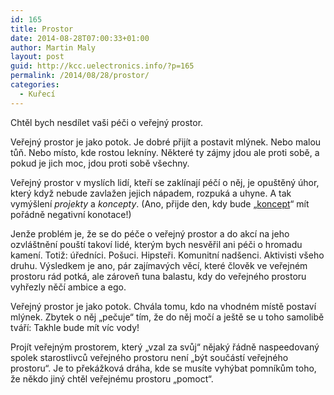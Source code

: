 ```yaml
---
id: 165
title: Prostor
date: 2014-08-28T07:00:33+01:00
author: Martin Maly
layout: post
guid: http://kcc.uelectronics.info/?p=165
permalink: /2014/08/28/prostor/
categories:
  - Kuřecí
---
```

Chtěl bych nesdílet vaši péči o veřejný prostor.

Veřejný prostor je jako potok. Je dobré přijít a postavit mlýnek. Nebo malou tůň. Nebo místo, kde rostou lekníny. Některé ty zájmy jdou ale proti sobě, a pokud je jich moc, jdou proti sobě všechny.

Veřejný prostor v myslích lidí, kteří se zaklínají péčí o něj, je opuštěný úhor, který když nebude zavlažen jejich nápadem, rozpuká a uhyne. A tak vymýšlení _projekty_ a _koncepty_. (Ano, přijde den, kdy bude &#8222;[koncept](http://kcc.uelectronics.info/2014/08/26/bajkazyl/ "Bajkazyl")&#8220; mít pořádně negativní konotace!)

Jenže problém je, že se do péče o veřejný prostor a do akcí na jeho ozvláštnění pouští takoví lidé, kterým bych nesvěřil ani péči o hromadu kamení. Totiž: úředníci. Pošuci. Hipsteři. Komunitní nadšenci. Aktivisti všeho druhu. Výsledkem je ano, pár zajímavých věcí, které člověk ve veřejném prostoru rád potká, ale zároveň tuna balastu, kdy do veřejného prostoru vyhřezly něčí ambice a ego.

Veřejný prostor je jako potok. Chvála tomu, kdo na vhodném místě postaví mlýnek. Zbytek o něj &#8222;pečuje&#8220; tím, že do něj močí a ještě se u toho samolibě tváří: Takhle bude mít víc vody!

Projít veřejným prostorem, který &#8222;vzal za svůj&#8220; nějaký řádně naspeedovaný spolek starostlivců veřejného prostoru není &#8222;být součástí veřejného prostoru&#8220;. Je to překážková dráha, kde se musíte vyhýbat pomníkům toho, že někdo jiný chtěl veřejnému prostoru &#8222;pomoct&#8220;.